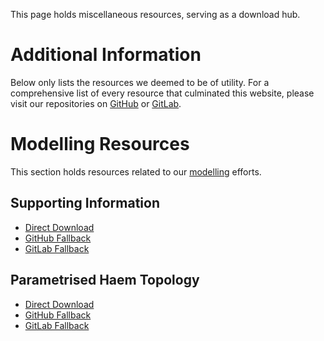 This page holds miscellaneous resources, serving as a download hub.

# Additional Information

Below only lists the resources we deemed to be of utility. For a comprehensive list of every resource that culminated this website, please visit our repositories on [GitHub](https://github.com/ResiSense/ResiSense.github.io) or [GitLab](https://gitlab.igem.org/2024/hongkong-cuhk).

# Modelling Resources

This section holds resources related to our [modelling](/model) efforts.

## Supporting Information
- [Direct Download](/assets/modelling-data/supporting-information.pdf)
- [GitHub Fallback](https://raw.githubusercontent.com/ResiSense/ResiSense.github.io/main/resources/modelling-data/supporting-information.pdf)
- [GitLab Fallback](https://gitlab.igem.org/2024/hongkong-cuhk/-/raw/main/resources/modelling-data/supporting-information.pdf?inline=false)

## Parametrised Haem Topology
- [Direct Download](/assets-persistent/HEME_dry_GMX.itp)
- [GitHub Fallback](https://raw.githubusercontent.com/ResiSense/ResiSense.github.io/main/resources/modelling-data/HEME_dry_GMX.itp)
- [GitLab Fallback](https://gitlab.igem.org/2024/hongkong-cuhk/-/raw/main/resources/modelling-data/HEME_dry_GMX.itp?inline=false)